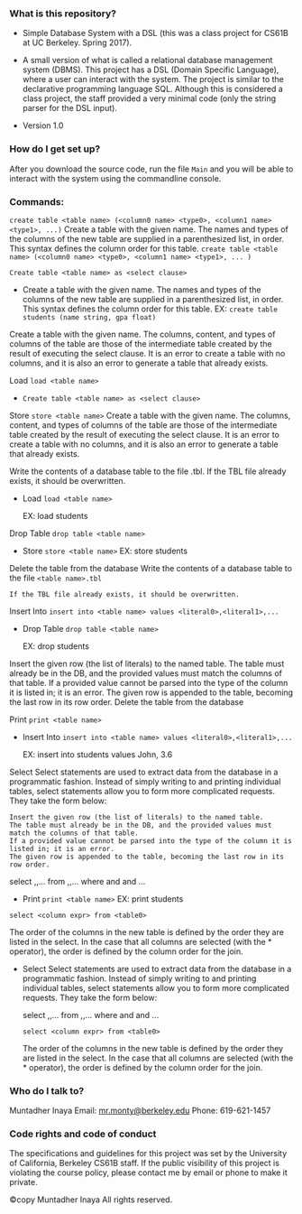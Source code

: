 ### What is this repository? ###
 
 * Simple Database System with a DSL (this was a class project for CS61B at UC Berkeley. Spring 2017).
 
 * A small version of what is called a relational database management system (DBMS).
 	This project has a DSL (Domain Specific Language), where a user can interact with the system.
 	The project is similar to the declarative programming language SQL.
 	Although this is considered a class project, the staff provided a very minimal code (only the string parser for the DSL input).

* Version 1.0
 
 ### How do I get set up? ###
After you download the source code, run the file `Main` and you will be able to interact with the system using the commandline console.
 
 ### Commands: ###
`create table <table name> (<column0 name> <type0>, <column1 name> <type1>, ...)`
Create a table with the given name. The names and types of the columns of the new table are supplied in a parenthesized list, in order. 
This syntax defines the column order for this table.
`create table <table name> (<column0 name> <type0>, <column1 name> <type1>, ... )`
 
`Create table <table name> as <select clause>`
* Create a table with the given name. The names and types of the columns of the new table are supplied in a parenthesized list, in order. 
	This syntax defines the column order for this table.
	EX: `create table students (name string, gpa float)`
 
Create a table with the given name. The columns, content, and types of columns of the table are those of the intermediate table created by the result of executing the select clause.
It is an error to create a table with no columns, and it is also an error to generate a table that already exists.
 
Load
`load <table name>`
* `Create table <table name> as <select clause>`
 
Store
`store <table name>`
	Create a table with the given name. The columns, content, and types of columns of the table are those of the intermediate table created by the result of executing the select clause.
	It is an error to create a table with no columns, and it is also an error to generate a table that already exists.
 
Write the contents of a database table to the file <table name>.tbl.
If the TBL file already exists, it should be overwritten.
* Load
	`load <table name>`
	
	EX: load students 
 
Drop Table
`drop table <table name>`
* Store
	`store <table name>`
	EX: store students
 
Delete the table from the database
	Write the contents of a database table to the file `<table name>.tbl`
	
	If the TBL file already exists, it should be overwritten.
 
Insert Into
`insert into <table name> values <literal0>,<literal1>,...`
* Drop Table
	`drop table <table name>`
	
	EX: drop students
 
Insert the given row (the list of literals) to the named table. 
The table must already be in the DB, and the provided values must match the columns of that table. 
If a provided value cannot be parsed into the type of the column it is listed in; it is an error. 
The given row is appended to the table, becoming the last row in its row order.
	Delete the table from the database
 
Print
`print <table name>`
* Insert Into
	`insert into <table name> values <literal0>,<literal1>,...`
	
	EX: insert into students values John, 3.6
 
Select
Select statements are used to extract data from the database in a programmatic fashion. 
Instead of simply writing to and printing individual tables, select statements allow you to form more complicated requests. 
They take the form below:
	
	Insert the given row (the list of literals) to the named table. 
	The table must already be in the DB, and the provided values must match the columns of that table. 
	If a provided value cannot be parsed into the type of the column it is listed in; it is an error. 
	The given row is appended to the table, becoming the last row in its row order.
 
select <column expr0>,<column expr1>,... from <table0>,<table1>,... where <cond0> and <cond1> and ...
* Print
	`print <table name>`
	EX: print students
 
`select <column expr> from <table0>`
 
The order of the columns in the new table is defined by the order they are listed in the select.
In the case that all columns are selected (with the * operator), the order is defined by the column order for the join.
* Select
	Select statements are used to extract data from the database in a programmatic fashion. 
	Instead of simply writing to and printing individual tables, select statements allow you to form more complicated requests. 
	They take the form below:

	select <column expr0>,<column expr1>,... from <table0>,<table1>,... where <cond0> and <cond1> and ...

	
	`select <column expr> from <table0>`

	The order of the columns in the new table is defined by the order they are listed in the select.
	In the case that all columns are selected (with the * operator), the order is defined by the column order for the join.
 
 ### Who do I talk to? ###
 
 Muntadher Inaya
 Email: mr.monty@berkeley.edu
 Phone: 619-621-1457
 
 ### Code rights and code of conduct ###
 
 The specifications and guidelines for this project was set by the University of California, Berkeley CS61B staff.
 If the public visibility of this project is violating the course policy, please contact me by email or phone to make it
 private.
 
©copy Muntadher Inaya All rights reserved.
